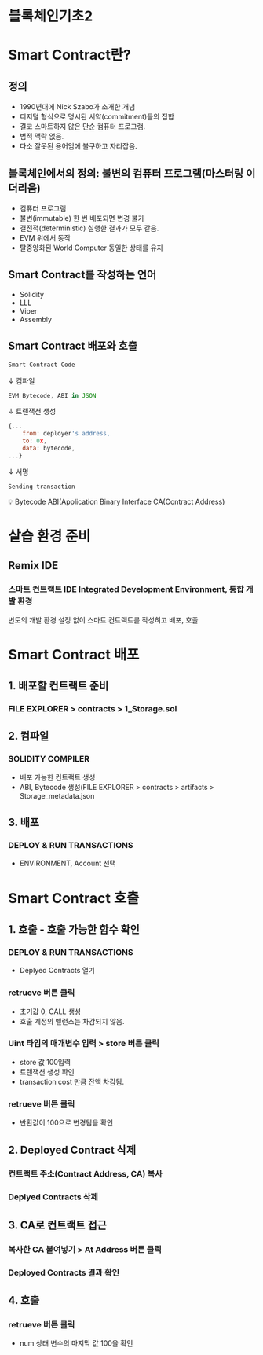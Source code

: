 # 블록체인기초2

# Smart Contract란?

## 정의

- 1990년대에 Nick Szabo가 소개한 개념
- 디지털 형식으로 명시된 서약(commitment)들의 집합
- 결코 스마트하지 않은 단순 컴퓨터 프로그램.
- 법적 맥락 없음.
- 다소 잘못된 용어임에 불구하고 자리잡음.

## 블록체인에서의 정의: 불변의 컴퓨터 프로그램(마스터링 이더리움)

- 컴퓨터 프로그램
- 불변(immutable) 한 번 배포되면 변경 불가
- 결전적(deterministic) 실행한 결과가 모두 같음.
- EVM 위에서 동작
- 탈중앙화된 World Computer 동일한 상태를 유지

## Smart Contract를 작성하는 언어

- Solidity
- LLL
- Viper
- Assembly

## Smart Contract 배포와 호출

```jsx
Smart Contract Code
```

↓ 컴파일

```jsx
EVM Bytecode, ABI in JSON
```

↓ 트랜잭션 생성

```jsx
{...
	from: deployer's address,
	to: 0x,
	data: bytecode,
...}
```

↓ 서명

```jsx
Sending transaction
```

<aside>
💡 Bytecode
ABI(Application Binary Interface
CA(Contract Address)

</aside>

# 살습 환경 준비

## Remix IDE

### 스마트 컨트랙트  IDE Integrated Development Environment, 통합 개발 환경

변도의 개발 환경 설정 없이 스마트 컨트랙트를 작성히고 배포, 호출

# Smart Contract 배포

## 1. 배포할 컨트랙트 준비

### FILE EXPLORER > contracts > 1_Storage.sol

## 2. 컴파일

### SOLIDITY COMPILER

- 배포 가능한 컨트랙트 생성
- ABI, Bytecode 생성(FILE EXPLORER > contracts > artifacts > Storage_metadata.json

## 3. 배포

### DEPLOY & RUN TRANSACTIONS

- ENVIRONMENT, Account 선택

# Smart Contract 호출

## 1. 호출 - 호출 가능한 함수 확인

### DEPLOY & RUN TRANSACTIONS

- Deplyed Contracts 열기

### retrueve 버튼 클릭

- 초기값 0, CALL 생성
- 호출 계정의 밸런스는 차감되지 않음.

### Uint 타입의 매개변수 입력 > store 버튼 클릭

- store 값 100입력
- 트랜잭션 생성 확인
- transaction cost 만큼 잔액 차감됨.

### retrueve 버튼 클릭

- 반환값이 100으로 변경됨을 확인

## 2. Deployed Contract 삭제

### 컨트랙트 주소(Contract Address, CA) 복사

### Deplyed Contracts 삭제

## 3. CA로 컨트랙트 접근

### 복사한 CA 붙여넣기 > At Address 버튼 클릭

### Deployed Contracts 결과 확인

## 4. 호출

### retrueve 버튼 클릭

- num 상태 변수의 마지막 값 100을 확인

